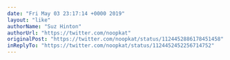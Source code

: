 ```yaml
---
date: "Fri May 03 23:17:14 +0000 2019"
layout: "like"
authorName: "Suz Hinton"
authorUrl: "https://twitter.com/noopkat"
originalPost: "https://twitter.com/noopkat/status/1124452886178451458"
inReplyTo: "https://twitter.com/noopkat/status/1124452452256714752"
---
```

